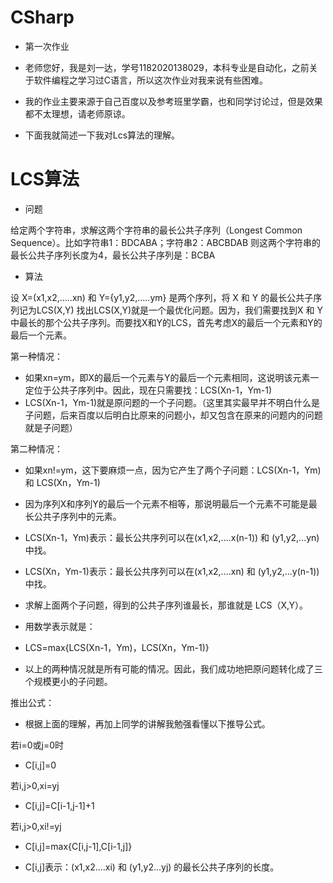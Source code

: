 # CSharp
- 第一次作业

- 老师您好，我是刘一达，学号1182020138029，本科专业是自动化，之前关于软件编程之学习过C语言，所以这次作业对我来说有些困难。

- 我的作业主要来源于自己百度以及参考班里学霸，也和同学讨论过，但是效果都不太理想，请老师原谅。

- 下面我就简述一下我对Lcs算法的理解。

# LCS算法
- 问题

给定两个字符串，求解这两个字符串的最长公共子序列（Longest Common Sequence）。比如字符串1：BDCABA；字符串2：ABCBDAB
则这两个字符串的最长公共子序列长度为4，最长公共子序列是：BCBA

- 算法

设 X=(x1,x2,.....xn) 和 Y={y1,y2,.....ym} 是两个序列，将 X 和 Y 的最长公共子序列记为LCS(X,Y)
找出LCS(X,Y)就是一个最优化问题。因为，我们需要找到X 和 Y中最长的那个公共子序列。而要找X和Y的LCS，首先考虑X的最后一个元素和Y的最后一个元素。

第一种情况：

- 如果xn=ym，即X的最后一个元素与Y的最后一个元素相同，这说明该元素一定位于公共子序列中。因此，现在只需要找：LCS(Xn-1，Ym-1)
- LCS(Xn-1，Ym-1)就是原问题的一个子问题。（这里其实最早并不明白什么是子问题，后来百度以后明白比原来的问题小，却又包含在原来的问题内的问题就是子问题）

第二种情况：

- 如果xn!=ym，这下要麻烦一点，因为它产生了两个子问题：LCS(Xn-1，Ym) 和 LCS(Xn，Ym-1)
- 因为序列X和序列Y的最后一个元素不相等，那说明最后一个元素不可能是最长公共子序列中的元素。
- LCS(Xn-1，Ym)表示：最长公共序列可以在(x1,x2,....x(n-1)) 和 (y1,y2,...yn)中找。
- LCS(Xn，Ym-1)表示：最长公共序列可以在(x1,x2,....xn) 和 (y1,y2,...y(n-1))中找。
- 求解上面两个子问题，得到的公共子序列谁最长，那谁就是 LCS（X,Y）。
- 用数学表示就是：
- LCS=max{LCS(Xn-1，Ym)，LCS(Xn，Ym-1)}

- 以上的两种情况就是所有可能的情况。因此，我们成功地把原问题转化成了三个规模更小的子问题。

推出公式：

- 根据上面的理解，再加上同学的讲解我勉强看懂以下推导公式。

若i=0或j=0时
- C[i,j]=0 

若i,j>0,xi=yj
- C[i,j]=C[i-1,j-1]+1
 
若i,j>0,xi!=yj
- C[i,j]=max{C[i,j-1],C[i-1,j]}  

- C[i,j]表示：(x1,x2....xi) 和 (y1,y2...yj) 的最长公共子序列的长度。